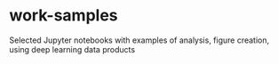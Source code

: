 # work-samples
Selected Jupyter notebooks with examples of analysis, figure creation, using deep learning data products
